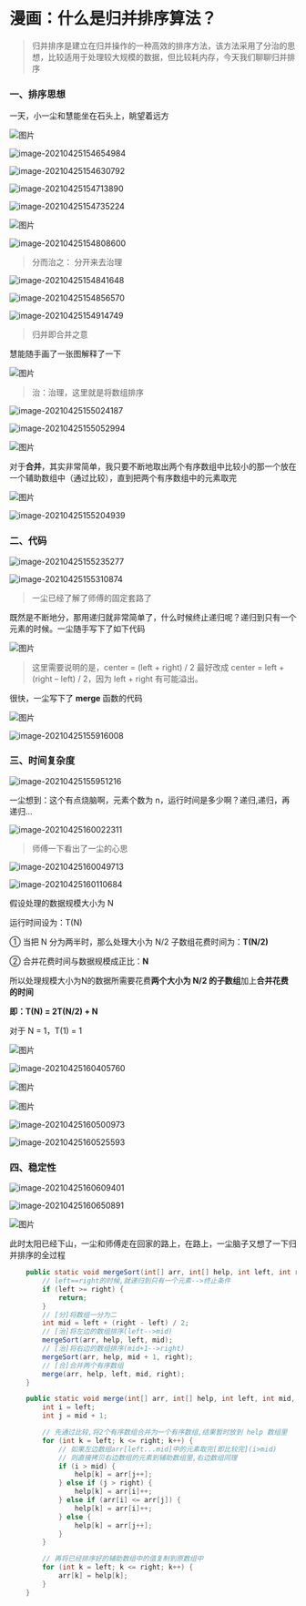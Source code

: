 # 漫画：什么是归并排序算法？

> 归并排序是建立在归并操作的一种高效的排序方法，该方法采用了分治的思想，比较适用于处理较大规模的数据，但比较耗内存，今天我们聊聊归并排序

### 一、排序思想

一天，小一尘和慧能坐在石头上，眺望着远方

![图片](./images/归并排序/1.jpg)

![image-20210425154654984](./images/归并排序/2.jpg)

![image-20210425154630792](./images/归并排序/3.jpg)

![image-20210425154713890](./images/归并排序/4.jpg)

![image-20210425154735224](./images/归并排序/5.jpg)

![图片](./images/归并排序/6.jpg)

![image-20210425154808600](./images/归并排序/7.jpg)

> 分而治之： 分开来去治理

![image-20210425154841648](./images/归并排序/8.jpg)

![image-20210425154856570](./images/归并排序/9.jpg)

![image-20210425154914749](./images/归并排序/10.jpg)

> 归并即合并之意

慧能随手画了一张图解释了一下

![图片](./images/归并排序/11.jpg)

> 治：治理，这里就是将数组排序

![image-20210425155024187](./images/归并排序/12.jpg)

![image-20210425155052994](./images/归并排序/13.jpg)

![图片](./images/归并排序/14.jpg)

对于**合并**，其实非常简单，我只要不断地取出两个有序数组中比较小的那一个放在一个辅助数组中（通过比较），直到把两个有序数组中的元素取完

![图片](./images/归并排序/15.jpg)

![image-20210425155204939](./images/归并排序/16.jpg)

### 二、代码

![image-20210425155235277](./images/归并排序/17.jpg)

![image-20210425155310874](./images/归并排序/18.jpg)

> 一尘已经了解了师傅的固定套路了

既然是不断地分，那用递归就非常简单了，什么时候终止递归呢？递归到只有一个元素的时候。一尘随手写下了如下代码

![图片](./images/归并排序/19.jpg)

> 这里需要说明的是，center = (left + right) / 2 最好改成 center = left + (right – left) / 2，因为 left + right 有可能溢出。

很快，一尘写下了 **merge** 函数的代码

![图片](./images/归并排序/20.jpg)

![image-20210425155916008](./images/归并排序/21.jpg)

### 三、时间复杂度

![image-20210425155951216](./images/归并排序/22.jpg)

一尘想到：这个有点烧脑啊，元素个数为 n，运行时间是多少啊？递归,递归，再递归…

![image-20210425160022311](./images/归并排序/23.jpg)

> 师傅一下看出了一尘的心思

![image-20210425160049713](./images/归并排序/24.jpg)

![image-20210425160110684](./images/归并排序/25.jpg)

假设处理的数据规模大小为 N

运行时间设为：T(N)

① 当把 N 分为两半时，那么处理大小为 N/2 子数组花费时间为：**T(N/2)**

② 合并花费时间与数据规模成正比：**N**

所以处理规模大小为N的数据所需要花费**两个大小为 N/2 的子数组**加上**合并花费的时间**

**即：T(N) = 2T(N/2) + N**

对于 N = 1，T(1) = 1

![图片](./images/归并排序/26.jpg)

![image-20210425160405760](./images/归并排序/27.jpg)

![图片](./images/归并排序/28.jpg)

![图片](https://tva1.sinaimg.cn/large/008i3skNgy1gpw1w3cfmpj30fm030742.jpg)

![image-20210425160500973](./images/归并排序/29.jpg)

![image-20210425160525593](./images/归并排序/30.jpg)

### 四、稳定性

![image-20210425160609401](./images/归并排序/31.jpg)

![image-20210425160650891](./images/归并排序/32.jpg)

![图片](./images/归并排序/33.jpg)

此时太阳已经下山，一尘和师傅走在回家的路上，在路上，一尘脑子又想了一下归并排序的全过程

```java
    public static void mergeSort(int[] arr, int[] help, int left, int right) {
        // left==right的时候,就递归到只有一个元素-->终止条件
        if (left >= right) {
            return;
        }
        // [分]将数组一分为二
        int mid = left + (right - left) / 2;
        // [治]将左边的数组排序(left-->mid)
        mergeSort(arr, help, left, mid);
        // [治]将右边的数组排序(mid+1-->right)
        mergeSort(arr, help, mid + 1, right);
        // [合]合并两个有序数组
        merge(arr, help, left, mid, right);
    }

    public static void merge(int[] arr, int[] help, int left, int mid, int right) {
        int i = left;
        int j = mid + 1;

        // 先通过比较,将2个有序数组合并为一个有序数组,结果暂时放到 help 数组里
        for (int k = left; k <= right; k++) {
            // 如果左边数组arr[left...mid]中的元素取完[即比较完](i>mid)
            // 则直接拷贝右边数组的元素到辅助数组里,右边数组同理
            if (i > mid) {
                help[k] = arr[j++];
            } else if (j > right) {
                help[k] = arr[i]++;
            } else if (arr[i] <= arr[j]) {
                help[k] = arr[i]++;
            } else {
                help[k] = arr[j++];
            }
        }

        // 再将已经排序好的辅助数组中的值复制到原数组中
        for (int k = left; k <= right; k++) {
            arr[k] = help[k];
        }
    }
```

